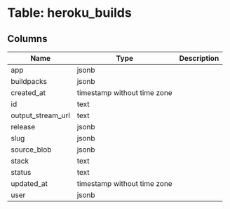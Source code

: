 
# Table: heroku_builds

## Columns
| Name        | Type           | Description  |
| ------------- | ------------- | -----  |
|app|jsonb||
|buildpacks|jsonb||
|created_at|timestamp without time zone||
|id|text||
|output_stream_url|text||
|release|jsonb||
|slug|jsonb||
|source_blob|jsonb||
|stack|text||
|status|text||
|updated_at|timestamp without time zone||
|user|jsonb||
